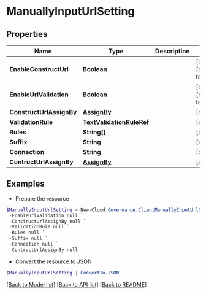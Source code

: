 # ManuallyInputUrlSetting
## Properties

Name | Type | Description | Notes
------------ | ------------- | ------------- | -------------
**EnableConstructUrl** | **Boolean** |  | [optional] [default to $false]
**EnableUrlValidation** | **Boolean** |  | [optional] [default to $false]
**ConstructUrlAssignBy** | [**AssignBy**](AssignBy.md) |  | [optional] 
**ValidationRule** | [**TextValidationRuleRef**](TextValidationRuleRef.md) |  | [optional] 
**Rules** | **String[]** |  | [optional] 
**Suffix** | **String** |  | [optional] 
**Connection** | **String** |  | [optional] 
**ContructUrlAssignBy** | [**AssignBy**](AssignBy.md) |  | [optional] 

## Examples

- Prepare the resource
```powershell
$ManuallyInputUrlSetting = New-Cloud.Governance.ClientManuallyInputUrlSetting  -EnableConstructUrl null `
 -EnableUrlValidation null `
 -ConstructUrlAssignBy null `
 -ValidationRule null `
 -Rules null `
 -Suffix null `
 -Connection null `
 -ContructUrlAssignBy null
```

- Convert the resource to JSON
```powershell
$ManuallyInputUrlSetting | ConvertTo-JSON
```

[[Back to Model list]](../README.md#documentation-for-models) [[Back to API list]](../README.md#documentation-for-api-endpoints) [[Back to README]](../README.md)

